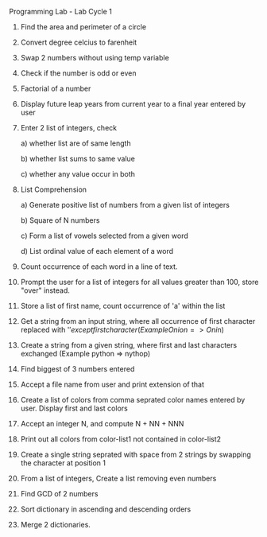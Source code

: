 Programming Lab - Lab Cycle 1

1) Find the area and perimeter of a circle

2) Convert degree celcius to farenheit

3) Swap 2 numbers without using temp variable

4) Check if the number is odd or even

5) Factorial of a number

6) Display future leap years from current year to a final year entered by user

7) Enter 2 list of integers, check 

    a) whether list are of same length

    b) whether list sums to same value

    c) whether any value occur in both

8) List Comprehension

    a) Generate positive list of numbers from a given list of integers

    b) Square of N numbers

    c) Form a list of vowels selected from a given word

    d) List ordinal value of each element of a word

9) Count occurrence of each word in a line of text.

10) Prompt the user for a list of integers for all values greater than 100, store "over" instead.

11) Store a list of first name, count occurrence of 'a' within the list

12) Get a string from an input string, where all occurrence of first character replaced with '$' except first character (Example Onion => Oni$n)

13) Create a string from a given string, where first and last characters exchanged (Example python => nythop)

14) Find biggest of 3 numbers entered

15) Accept a file name from user and print extension of that

16) Create a list of colors from comma seprated color names entered by user. Display first and last colors

17) Accept an integer N, and compute N + NN + NNN

18) Print out all colors from color-list1 not contained in color-list2

19) Create a single string seprated with space from 2 strings by swapping the character at position 1

20) From a list of integers, Create a list removing even numbers

21) Find GCD of 2 numbers

22) Sort dictionary in ascending and descending orders

23) Merge 2 dictionaries.
